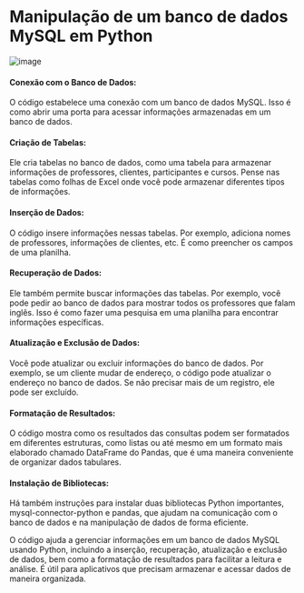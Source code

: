 # Manipulação de um banco de dados MySQL em Python

![image](https://github.com/JoyceBrzozowy/Manipular-BD-Python/assets/96213619/db06b906-5993-4a7b-9fb2-1ff46fff7481)



#### Conexão com o Banco de Dados: 
O código estabelece uma conexão com um banco de dados MySQL. Isso é como abrir uma porta para acessar informações armazenadas em um banco de dados.

#### Criação de Tabelas: 
Ele cria tabelas no banco de dados, como uma tabela para armazenar informações de professores, clientes, participantes e cursos. Pense nas tabelas como folhas de Excel onde você pode armazenar diferentes tipos de informações.

#### Inserção de Dados: 
O código insere informações nessas tabelas. Por exemplo, adiciona nomes de professores, informações de clientes, etc. É como preencher os campos de uma planilha.

#### Recuperação de Dados: 
Ele também permite buscar informações das tabelas. Por exemplo, você pode pedir ao banco de dados para mostrar todos os professores que falam inglês. Isso é como fazer uma pesquisa em uma planilha para encontrar informações específicas.

#### Atualização e Exclusão de Dados: 
Você pode atualizar ou excluir informações do banco de dados. Por exemplo, se um cliente mudar de endereço, o código pode atualizar o endereço no banco de dados. Se não precisar mais de um registro, ele pode ser excluído.

#### Formatação de Resultados: 
O código mostra como os resultados das consultas podem ser formatados em diferentes estruturas, como listas ou até mesmo em um formato mais elaborado chamado DataFrame do Pandas, que é uma maneira conveniente de organizar dados tabulares.

#### Instalação de Bibliotecas: 
Há também instruções para instalar duas bibliotecas Python importantes, mysql-connector-python e pandas, que ajudam na comunicação com o banco de dados e na manipulação de dados de forma eficiente.

O código ajuda a gerenciar informações em um banco de dados MySQL usando Python, incluindo a inserção, recuperação, atualização e exclusão de dados, bem como a formatação de resultados para facilitar a leitura e análise. É útil para aplicativos que precisam armazenar e acessar dados de maneira organizada.









